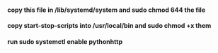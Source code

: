 
#### copy this file in /lib/systemd/system and sudo chmod 644 the file

#### copy start-stop-scripts into /usr/local/bin and sudo chmod +x them
#### run sudo systemctl enable pythonhttp
